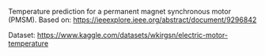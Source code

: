 Temperature prediction for a permanent magnet synchronous motor (PMSM). Based on: https://ieeexplore.ieee.org/abstract/document/9296842

Dataset: https://www.kaggle.com/datasets/wkirgsn/electric-motor-temperature